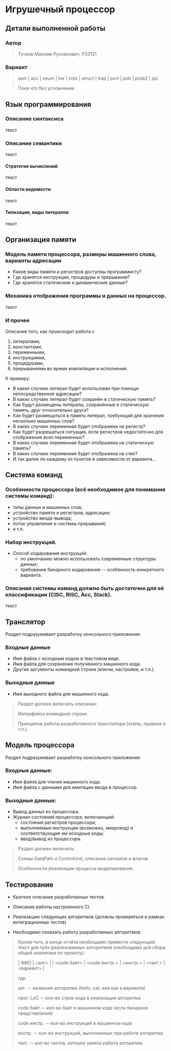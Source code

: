 # Игрушечный процессор

## Детали выполненной работы

### Автор

 > Тучков Максим Русланович, P33121
 
### Вариант

 > asm | acc | neum | hw | instr | struct | trap | port | pstr | prob2 | spi
 >
 > Пока что без усложнения

## Язык программирования

### Описание синтаксиса

текст

### Описание семантики

текст

#### Стратегия вычислений

текст

#### Области видимости

текст

#### Типизация, виды литералов

текст

## Организация памяти

### Модель памяти процессора, размеры машинного слова, варианты адресации

- Какие виды памяти и регистров доступны программисту?
- Где хранятся инструкции, процедуры и прерывания?
- Где хранятся статические и динамические данные?

### Механика отображения программы и данных на процессор.

текст

### И прочее

Описание того, как происходит работа с 

1) литералами,
2) константами,
3) переменными,
4) инструкциями,
5) процедурами,
6) прерываниями во время компиляции и исполнения. 

К примеру:

- В каких случаях литерал будет использован при помощи непосредственной адресации?
- В каких случаях литерал будет сохранён в статическую память?
- Как будут размещены литералы, сохранённые в статическую память, друг относительно друга?
- Как будет размещаться в память литерал, требующий для хранения несколько машинных слов?
- В каких случаях переменная будет отображена на регистр?
- Как будет разрешаться ситуация, если регистров недостаточно для отображения всех переменных?
- В каких случаях переменная будет отображена на статическую память?
- В каких случаях переменная будет отображена на стек?
- И так далее по каждому из пунктов в зависимости от варианта...

## Система команд

### Особенности процессора (всё необходимое для понимания системы команд):

- типы данных и машинных слов;
- устройство памяти и регистров, адресации;
- устройство ввода-вывода;
- поток управления и системы прерываний;
- и т.п.


### Набор инструкций.
- Способ кодирования инструкций:
    - по умолчанию можно использовать современные структуры данных;
    - требование бинарного кодирования -- особенность конкретного варианта.


### Описания системы команд должно быть достаточно для её классификации (CISC, RISC, Acc, Stack).

текст

## Транслятор

Раздел подразумевает разработку консольного приложения:

### Входные данные

- Имя файла с исходным кодом в текстовом виде.
- Имя файла для сохранения полученного машинного кода.
- Другие аргументы командной строки (ключи, настройки, и т.п.).

### Выходные данные

- Имя выходного файла для машинного кода.



> Раздел должен включать описание:
>
> Интерфейса командной строки.
>
> Принципов работы разработанного транслятора (этапы, правила и т.п.).

## Модель процессора

Раздел подразумевает разработку консольного приложения:


### Входные данные:

- Имя файла для чтения машинного кода.
- Имя файла с данными для имитации ввода в процессор.

### Выходные данные:

- Вывод данных из процессора.
- Журнал состояний процессора, включающий:
    - состояния регистров процессора;
    - выполняемые инструкции (возможно, микрокод) и соответствующие им исходные коды;
    - ввод/вывод из процессора.

> Раздел должен включать:
>
> Схемы DataPath и ControlUnit, описание сигналов и флагов
>
> Особенности реализации процесса моделирования.

## Тестирование

- Краткое описание разработанных тестов.

- Описание работы настроенного CI.

- Реализацию следующих алгоритмов (должны проверяться в рамках интеграционных тестов)

- Необходимо показать работу разработанных алгоритмов.

> Кроме того, в конце отчёта необходимо привести следующий текст для трёх реализованных алгоритмов (необходимо для сбора общей аналитики по проекту):
>
> | ФИО | <алг> | <LoC> | <code байт> | <code инстр.> | <инстр.> | <такт.> | <вариант> |
>
> где:
>
> алг. -- название алгоритма (hello, cat, или как в варианте)
>
> прог. LoC -- кол-во строк кода в реализации алгоритма
>
> code байт -- кол-во байт в машинном коде (если бинарное представление)
>
> code инстр. -- кол-во инструкций в машинном коде
>
> инстр. -- кол-во инструкций, выполненных при работе алгоритма
>
> такт. -- кол-во тактов, которое заняла работа алгоритма
